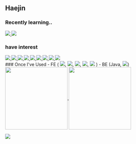 ## Haejin

### Recently learning..
<a href="https://github.com/Haejnk/">
<img src="https://img.shields.io/badge/C-A8B9CC?style=flat&logo=C&logoColor=ffffff"/> <img src="https://img.shields.io/badge/Python-3776AB style=flat&logo=Python&logoColor=ffffff"/>
</a><br>

### have interest
<a href="https://github.com/Haejnk/">
  <img src="https://img.shields.io/badge/Game-454545?style=flat&logoColor=white"/>
  <img src="https://img.shields.io/badge/UI-454545?style=flat&logoColor=white"/>
  <img src="https://img.shields.io/badge/Interaction-454545?style=flat&logoColor=white"/>
  <img src="https://img.shields.io/badge/Browser-454545?style=flat&logoColor=white"/>
  <img src="https://img.shields.io/badge/Network-454545?style=flat&logoColor=white"/>
  <img src="https://img.shields.io/badge/Data Structure-454545?style=flat&logoColor=white"/>
  <img src="https://img.shields.io/badge/Algorithm-454545?style=flat&logoColor=white"/>
  <img src="https://img.shields.io/badge/Refactoring-454545?style=flat&logoColor=white"/>
  <img src="https://img.shields.io/badge/CS-454545?style=flat&logoColor=white"/>
</a><br>
<a > 
  ### Once I've Used
  - FE ( <img src="https://img.shields.io/badge/HTML5-E34F26?style=flat&logo=HTML5&logoColor=ffffff"/>, <img src="https://img.shields.io/badge/CSS3-1572B6?style=flat&logo=CSS3&logoColor=ffffff"/>, <img src="https://img.shields.io/badge/Sass-CC6699?style=flat&logo=Sass&logoColor=ffffff"/>, <img src="https://img.shields.io/badge/JavaScript-F7DF1E?style=flat&logo=JavaScript&logoColor=ffffff"/>, <img src="https://img.shields.io/badge/jQuery-0769AD?style=flat&logo=jQuery&logoColor=ffffff"/> )
  - BE (Java, <img src="https://img.shields.io/badge/Oracle-F80000?style=flat&logo=Oracle&logoColor=ffffff"/>)
</a>

<a href="https://github.com/Haejnk/">
  <img height=200 align="center" src="https://github-readme-stats.vercel.app/api?username=Haejnk&theme=transparent" />
</a>
<a href="https://github.com/Haejnk/">
  <img height=200 align="center" src="https://github-readme-stats.vercel.app/api/top-langs?username=Haejnk&layout=donut&langs_count=8&card_width=320&theme=transparent" />
</a>

<a href="https://github.com/HaeJnk"><img src="https://hits.seeyoufarm.com/api/count/incr/badge.svg?url=https%3A%2F%2Fgithub.com%2FHaeJnk&count_bg=%23000000&title_bg=%23000000&icon=github.svg&icon_color=%23E7E7E7&title=GitHub&edge_flat=false)"/></a>

<!---
HaeJnk/HaeJnk is a ✨ special ✨ repository because its `README.md` (this file) appears on your GitHub profile.
You can click the Preview link to take a look at your changes.
--->
